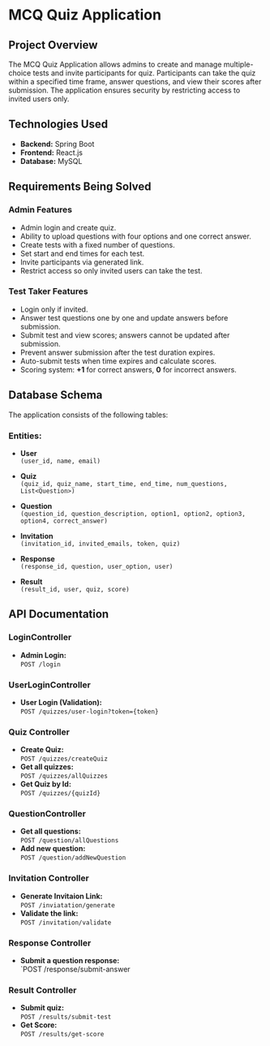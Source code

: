 # MCQ Quiz Application

## Project Overview
The MCQ Quiz Application allows admins to create and manage multiple-choice tests and invite participants for quiz. Participants can take the quiz within a specified time frame, answer questions, and view their scores after submission. The application ensures security by restricting access to invited users only.

## Technologies Used
- **Backend:** Spring Boot
- **Frontend:** React.js
- **Database:** MySQL

## Requirements Being Solved

### Admin Features
- Admin login and create quiz.
- Ability to upload questions with four options and one correct answer.
- Create tests with a fixed number of questions.
- Set start and end times for each test.
- Invite participants via generated link.
- Restrict access so only invited users can take the test.

### Test Taker Features
- Login only if invited.
- Answer test questions one by one and update answers before submission.
- Submit test and view scores; answers cannot be updated after submission.
- Prevent answer submission after the test duration expires.
- Auto-submit tests when time expires and calculate scores.
- Scoring system: **+1** for correct answers, **0** for incorrect answers.

## Database Schema
The application consists of the following tables:

### Entities:
- **User**  
  `(user_id, name, email)`

- **Quiz**  
  `(quiz_id, quiz_name, start_time, end_time, num_questions, List<Question>)`

- **Question**  
  `(question_id, question_description, option1, option2, option3, option4, correct_answer)`

- **Invitation**  
  `(invitation_id, invited_emails, token, quiz)`

- **Response**  
  `(response_id, question, user_option, user)`

- **Result**  
  `(result_id, user, quiz, score)`


## API Documentation

### LoginController
- **Admin Login:**  
  `POST /login`
### UserLoginController
- **User Login (Validation):**  
  `POST /quizzes/user-login?token={token}`

### Quiz Controller
- **Create Quiz:**  
  `POST /quizzes/createQuiz`
- **Get all quizzes:**  
  `POST /quizzes/allQuizzes`
- **Get Quiz by Id:**  
  `POST /quizzes/{quizId}`

### QuestionController
- **Get all questions:**  
  `POST /question/allQuestions`
- **Add new question:**  
  `POST /question/addNewQuestion`
  
### Invitation Controller
- **Generate Invitaion Link:**  
  `POST /inviatation/generate`
- **Validate the link:**  
  `POST /invitation/validate`
  
### Response Controller
- **Submit a question response:**  
  `POST /response/submit-answer

### Result Controller
- **Submit quiz:**  
  `POST /results/submit-test`
- **Get Score:**  
  `POST /results/get-score`





